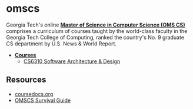 # omscs

Georgia Tech's online [**Master of Science in Computer Science (OMS CS)**](https://www.omscs.gatech.edu) comprises a curriculum of courses taught by the world-class faculty in the Georgia Tech College of Computing, ranked the country's No. 9 graduate CS department by U.S. News & World Report.

- [**Courses**](https://www.omscs.gatech.edu/current-courses)
  - [CS6310 Software Architecture & Design](/courses/cs6310-software-architecture-&-design.md)

## Resources

- [coursedocs.org](http://www.coursedocs.org/en/latest/index.html#)
- [OMSCS Survival Guide](https://github.com/vsamov/OMSCS_Survival_Guide)
